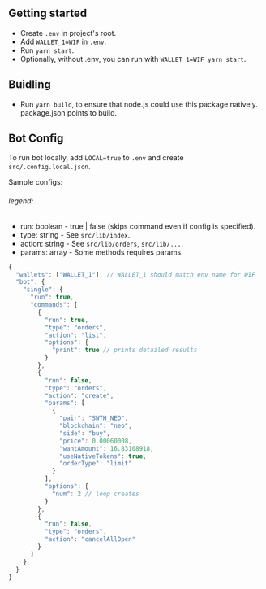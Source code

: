 ## Getting started

- Create `.env` in project's root.
- Add `WALLET_1=WIF` in `.env`.
- Run `yarn start`.
- Optionally, without .env, you can run with `WALLET_1=WIF yarn start`.

## Buidling
- Run `yarn build`, to ensure that node.js could use this package natively. package.json points to build.

## Bot Config

To run bot locally, add `LOCAL=true` to `.env` and create `src/.config.local.json`.

Sample configs:

###### legend:
- run: boolean - true | false (skips command even if config is specified).
- type: string - See `src/lib/index`.
- action: string - See `src/lib/orders`, `src/lib/...`.
- params: array - Some methods requires params.

```js
{
  "wallets": ["WALLET_1"], // WALLET_1 should match env name for WIF
  "bot": {
    "single": {
      "run": true,
      "commands": [
        {
          "run": true,
          "type": "orders",
          "action": "list",
          "options": {
            "print": true // prints detailed results
          }
        },
        {
          "run": false,
          "type": "orders",
          "action": "create",
          "params": [
            {
              "pair": "SWTH_NEO",
              "blockchain": "neo",
              "side": "buy",
              "price": 0.00060008,
              "wantAmount": 16.83108918,
              "useNativeTokens": true,
              "orderType": "limit"
            }
          ],
          "options": {
            "num": 2 // loop creates
          }
        },
        {
          "run": false,
          "type": "orders",
          "action": "cancelAllOpen"
        }
      ]
    }
  }
}
```
